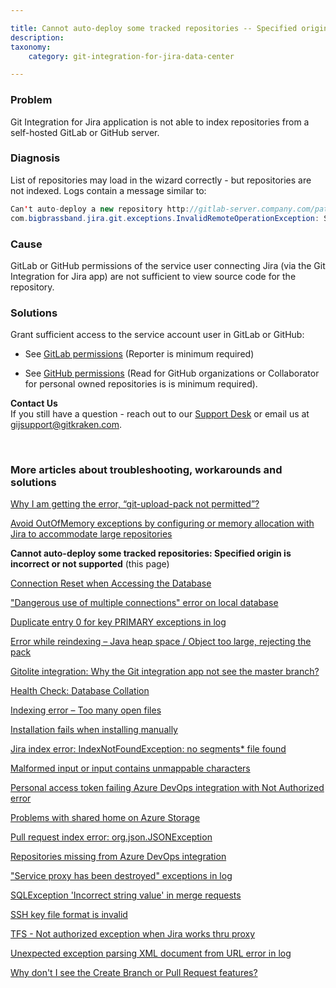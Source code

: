```yaml
---

title: Cannot auto-deploy some tracked repositories -- Specified origin is incorrect or not supported
description:
taxonomy:
    category: git-integration-for-jira-data-center

---
```


### Problem

Git Integration for Jira application is not able to index repositories from a self-hosted GitLab or GitHub server.

### Diagnosis

List of repositories may load in the wizard correctly - but repositories are not indexed.
Logs contain a message similar to:

```java
Сan't auto-deploy a new repository http://gitlab-server.company.com/path/repository.git
com.bigbrassband.jira.git.exceptions.InvalidRemoteOperationException: Specified origin http://gitlab-server.company.com/path/repository.git is incorrect or not supported
```

### Cause

GitLab or GitHub permissions of the service user connecting Jira (via the Git Integration for Jira app) are not sufficient to view source code for the repository.

### Solutions

Grant sufficient access to the service account user in GitLab or GitHub:

*   See [GitLab permissions](https://docs.gitlab.com/ee/user/permissions.html) (Reporter is minimum required)

*   See [GitHub permissions](https://help.github.com/en/articles/access-permissions-on-github#personal-user-accounts) (Read for GitHub organizations or Collaborator for personal owned repositories is is minimum required).

<div class="bbb-callout bbb--info">
    <div class="irow">
    <div class="ilogobox">
        <span class="logoimg"></span>
    </div>
    <div class="imsgbox">
        <b>Contact Us</b><br>
        If you still have a question - reach out to our <a href='https://help.gitkraken.com/git-integration-for-jira-data-center/gij-self-hosted-contact-support/'>Support Desk</a> or email us at <a href='gijsupport@gitkraken.com'>gijsupport@gitkraken.com</a>.
    </div>
    </div>
</div>

&nbsp;

### More articles about troubleshooting, workarounds and solutions

[Why I am getting the error, “git-upload-pack not permitted”?](/git-integration-for-jira-data-center/why-i-am-getting-the-error-git-upload-pack-not-permitted-gij-self-managed/)

[Avoid OutOfMemory exceptions by configuring or memory allocation with Jira to accommodate large repositories](/git-integration-for-jira-data-center/avoid-outofmemory-exceptions-by-configuring-or-memory-allocation-with-jira-to-accommodate-large-repositories-gij-self-managed)

**Cannot auto-deploy some tracked repositories: Specified origin is incorrect or not supported** (this page)

[Connection Reset when Accessing the Database](/git-integration-for-jira-data-center/Connection-reset-when-accessing-the-database-gij-self-managed)

["Dangerous use of multiple connections" error on local database](/git-integration-for-jira-data-center/Dangerous-use-of-multiple-connections-error-on-local-database-gij-self-managed)

[Duplicate entry 0 for key PRIMARY exceptions in log](/git-integration-for-jira-data-center/Duplicate-entry-0-for-key-PRIMARY-exceptions-in-log-gij-self-managed)

[Error while reindexing – Java heap space / Object too large, rejecting the pack](/git-integration-for-jira-data-center/Error-while-reindexing-Java-heap-space-Object-too-large,-rejecting-the-pack-gij-self-managed)

[Gitolite integration: Why the Git integration app not see the master branch?](/git-integration-for-jira-data-center/Gitolite-integration--why-the-Git-integration-app-not-see-the-master-branch-gij-self-managed)

[Health Check: Database Collation](/git-integration-for-jira-data-center/Health-check--database-collation-gij-self-managed)

[Indexing error – Too many open files](/git-integration-for-jira-data-center/Indexing-error-Too-many-open-files-gij-self-managed)

[Installation fails when installing manually](/git-integration-for-jira-data-center/Installation-fails-when-installing-manually-gij-self-managed)

[Jira index error: IndexNotFoundException: no segments* file found](/git-integration-for-jira-data-center/Jira-index-error--IndexNotFoundException--no-segments-file-found)

[Malformed input or input contains unmappable characters](/git-integration-for-jira-data-center/Malformed-input-or-input-contains-unmappable-characters-gij-self-managed)

[Personal access token failing Azure DevOps integration with Not Authorized error](/git-integration-for-jira-data-center/Personal-access-token-failing-azure-devops-integration-with-Not-Authorized-error-gij-self-managed)

[Problems with shared home on Azure Storage](/git-integration-for-jira-data-center/Problems-with-shared-home-on-azure-storage-gij-self-managed)

[Pull request index error: org.json.JSONException](/git-integration-for-jira-data-center/Pull-request-index-error--JSONException-gij-self-managed)

[Repositories missing from Azure DevOps integration](/git-integration-for-jira-data-center/Repositories-missing-from-azure-devops-integration-gij-self-managed)

["Service proxy has been destroyed" exceptions in log](/git-integration-for-jira-data-center/service-proxy-has-been-destroyed-exceptions-in-log-gij-self-managed)

[SQLException 'Incorrect string value' in merge requests](/git-integration-for-jira-data-center/sqlexception-incorrect-string-value-in-merge-requests-gij-self-managed)

[SSH key file format is invalid](/git-integration-for-jira-data-center/ssh-key-file-format-is-invalid-gij-self-managed)

[TFS - Not authorized exception when Jira works thru proxy](/git-integration-for-jira-data-center/tfs-not-authorized-exception-when-jira-works-thru-proxy-gij-self-managed)

[Unexpected exception parsing XML document from URL error in log](/git-integration-for-jira-data-center/Unexpected-exception-parsing-XML-document-from-URL-error-in-log-gij-self-managed)

[Why don't I see the Create Branch or Pull Request features?](/git-integration-for-jira-data-center/why-dont-i-see-the-create-branch-or-pull-request-features-gij-self-managed)

<br>
<br>

